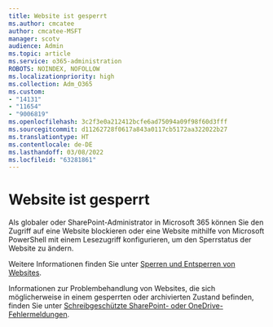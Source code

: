 ```yaml
---
title: Website ist gesperrt
ms.author: cmcatee
author: cmcatee-MSFT
manager: scotv
audience: Admin
ms.topic: article
ms.service: o365-administration
ROBOTS: NOINDEX, NOFOLLOW
ms.localizationpriority: high
ms.collection: Adm_O365
ms.custom:
- "14131"
- "11654"
- "9006819"
ms.openlocfilehash: 3c2f3e0a212412bcfe6ad75094a09f98f60d3fff
ms.sourcegitcommit: d11262728f0617a843a0117cb5172aa322022b27
ms.translationtype: HT
ms.contentlocale: de-DE
ms.lasthandoff: 03/08/2022
ms.locfileid: "63281861"
---
```

# <a name="site-is-locked"></a>Website ist gesperrt

Als globaler oder SharePoint-Administrator in Microsoft 365 können Sie den Zugriff auf eine Website blockieren oder eine Website mithilfe von Microsoft PowerShell mit einem Lesezugriff konfigurieren, um den Sperrstatus der Website zu ändern.

Weitere Informationen finden Sie unter [Sperren und Entsperren von Websites](https://docs.microsoft.com/sharepoint/manage-lock-status).

Informationen zur Problembehandlung von Websites, die sich möglicherweise in einem gesperrten oder archivierten Zustand befinden, finden Sie unter [Schreibgeschützte SharePoint- oder OneDrive-Fehlermeldungen](https://docs.microsoft.com/sharepoint/troubleshoot/sites/site-is-read-only).
